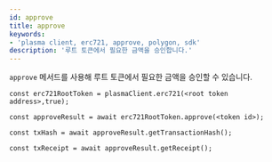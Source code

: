 ```yaml
---
id: approve
title: approve
keywords:
- 'plasma client, erc721, approve, polygon, sdk'
description: '루트 토큰에서 필요한 금액을 승인합니다.'
---
```


`approve` 메서드를 사용해 루트 토큰에서 필요한 금액을 승인할 수 있습니다.

```
const erc721RootToken = plasmaClient.erc721(<root token address>,true);

const approveResult = await erc721RootToken.approve(<token id>);

const txHash = await approveResult.getTransactionHash();

const txReceipt = await approveResult.getReceipt();

```
